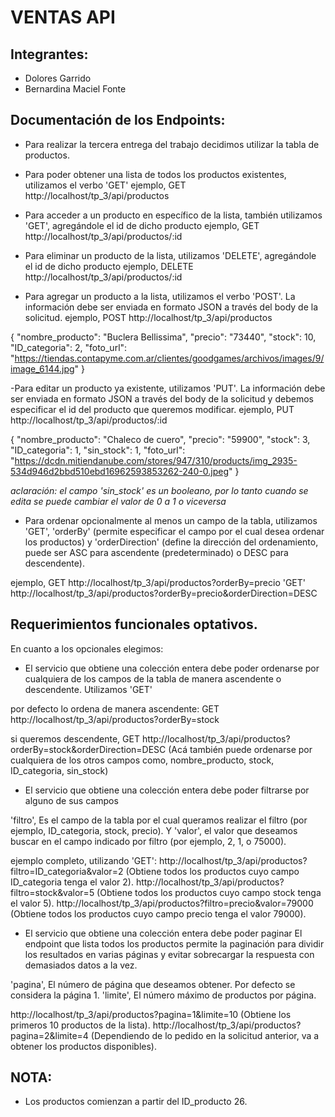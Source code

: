 # VENTAS API

## Integrantes:
* Dolores Garrido
* Bernardina Maciel Fonte

## Documentación de los Endpoints:

* Para realizar la tercera entrega del trabajo decidimos utilizar la tabla de productos.

- Para poder obtener una lista de todos los productos existentes, utilizamos el verbo 'GET'
ejemplo, GET http://localhost/tp_3/api/productos

- Para acceder a un producto en específico de la lista, también utilizamos 'GET', agregándole el id de dicho producto
ejemplo, GET http://localhost/tp_3/api/productos/:id

- Para eliminar un producto de la lista, utilizamos 'DELETE', agregándole el id de dicho producto
ejemplo, DELETE http://localhost/tp_3/api/productos/:id

- Para agregar un producto a la lista, utilizamos el verbo 'POST'. La información debe ser enviada en formato JSON a través del body de la solicitud.
ejemplo, POST http://localhost/tp_3/api/productos

{
    "nombre_producto": "Buclera Bellissima",
    "precio": "73440",
    "stock": 10,
    "ID_categoria": 2,
    "foto_url": "https://tiendas.contapyme.com.ar/clientes/goodgames/archivos/images/9/image_6144.jpg"
}

-Para editar un producto ya existente, utilizamos 'PUT'. La información debe ser enviada en formato JSON a través del body de la solicitud y debemos especificar el id del producto que queremos modificar.
ejemplo, PUT http://localhost/tp_3/api/productos/:id

{
    "nombre_producto": "Chaleco de cuero",
    "precio": "59900",
    "stock": 3,
    "ID_categoria": 1,
    "sin_stock": 1,
    "foto_url": "https://dcdn.mitiendanube.com/stores/947/310/products/img_2935-534d946d2bbd510ebd16962593853262-240-0.jpeg"
}

*aclaración: el campo 'sin_stock' es un booleano, por lo tanto cuando se edita se puede cambiar el valor de 0 a 1 o viceversa*

- Para ordenar opcionalmente al menos un campo de la tabla, utilizamos 'GET', 'orderBy' (permite especificar el campo por el cual desea ordenar los productos) y 'orderDirection' (define la dirección del ordenamiento, puede ser ASC para ascendente (predeterminado) o DESC para descendente).

ejemplo, GET http://localhost/tp_3/api/productos?orderBy=precio 
'GET' http://localhost/tp_3/api/productos?orderBy=precio&orderDirection=DESC 

## Requerimientos funcionales optativos.

En cuanto a los opcionales elegimos: 

- El servicio que obtiene una colección entera debe poder ordenarse por cualquiera de los campos de la tabla de manera ascendente o descendente. Utilizamos 'GET'

por defecto lo ordena de manera ascendente: GET http://localhost/tp_3/api/productos?orderBy=stock

si queremos descendente, GET http://localhost/tp_3/api/productos?orderBy=stock&orderDirection=DESC (Acá también puede ordenarse por cualquiera de los otros campos como, nombre_producto, stock, ID_categoria, sin_stock)

- El servicio que obtiene una colección entera debe poder filtrarse por alguno de sus campos

'filtro', Es el campo de la tabla por el cual queramos realizar el filtro (por ejemplo, ID_categoria, stock, precio).
Y 'valor', el valor que deseamos buscar en el campo indicado por filtro (por ejemplo, 2, 1, o 75000).

ejemplo completo, utilizando 'GET':
http://localhost/tp_3/api/productos?filtro=ID_categoria&valor=2 (Obtiene todos los productos cuyo campo ID_categoria tenga el valor 2).
http://localhost/tp_3/api/productos?filtro=stock&valor=5 (Obtiene todos los productos cuyo campo stock tenga el valor 5).
http://localhost/tp_3/api/productos?filtro=precio&valor=79000 (Obtiene todos los productos cuyo campo precio tenga el valor 79000).

- El servicio que obtiene una colección entera debe poder paginar
El endpoint que lista todos los productos permite la paginación para dividir los resultados en varias páginas y evitar sobrecargar la respuesta con demasiados datos a la vez.

'pagina', El número de página que deseamos obtener. Por defecto se considera la página 1.
'limite', El número máximo de productos por página.

http://localhost/tp_3/api/productos?pagina=1&limite=10 (Obtiene los primeros 10 productos de la lista).
http://localhost/tp_3/api/productos?pagina=2&limite=4 (Dependiendo de lo pedido en la solicitud anterior, va a obtener los productos disponibles).

## NOTA:
- Los productos comienzan a partir del ID_producto 26.
